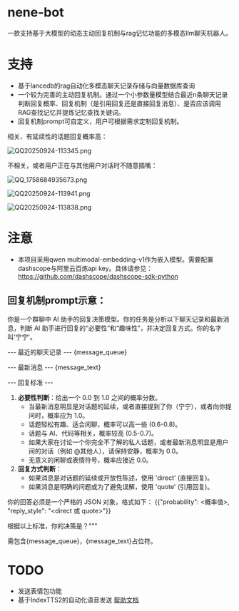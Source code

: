 # nene-bot

一款支持基于大模型的动态主动回复机制与rag记忆功能的多模态llm聊天机器人。

# 支持
- 基于lancedb的rag自动化多模态聊天记录存储与向量数据库查询
- 一个较为完善的主动回复机制。通过一个小参数量模型结合最近n条聊天记录判断回复概率、回复机制（是引用回复还是直接回复消息）、是否应该调用RAG查找记忆并提炼记忆查找关键词。
- 回复机制prompt可自定义，用户可根据需求定制回复机制。

相关、有延续性的话题回复概率高：

![QQ20250924-113345.png](https://s2.loli.net/2025/09/24/1jHpqwUC5WvsEtr.png)

不相关，或者用户正在与其他用户对话时不随意插嘴：

![QQ_1758684935673.png](https://s2.loli.net/2025/09/24/e9TG6EY1MyjwLAm.png)

![QQ20250924-113941.png](https://s2.loli.net/2025/09/24/aAdFMD3O41xhUtp.png)

![QQ20250924-113838.png](https://s2.loli.net/2025/09/24/rGt9NKkgoMZ5s2u.png)
# 注意
- 本项目采用qwen multimodal-embedding-v1作为嵌入模型。需要配置dashscope与阿里云百炼api key。具体请参见：https://github.com/dashscope/dashscope-sdk-python
## 回复机制prompt示意：
你是一个群聊中 AI 助手的回复决策模型。你的任务是分析以下聊天记录和最新消息，判断 AI 助手进行回复的“必要性”和“趣味性”，并决定回复方式。你的名字叫'宁宁'。

--- 最近的聊天记录 ---
{message_queue}

--- 最新消息 ---
{message_text}

--- 回复标准 ---
1.  **必要性判断**：给出一个 0.0 到 1.0 之间的概率分数。
    -   当最新消息明显是对话题的延续，或者直接提到了你（宁宁），或者向你提问时，概率应为 1.0。
    -   话题轻松有趣、适合闲聊，概率可以高一些 (0.6-0.8)。
    -   话题与 AI、代码等相关，概率较高 (0.5-0.7)。
    -   如果大家在讨论一个你完全不了解的私人话题，或者最新消息明显是用户间的对话（例如 @其他人），请保持安静，概率为 0.0。
    -   无意义的闲聊或表情符号，概率应接近 0.0。
2.  **回复方式判断**：
    -   如果消息是对话题的延续或开放性陈述，使用 'direct' (直接回复)。
    -   如果消息是明确的问题或为了避免误解，使用 'quote' (引用回复)。

你的回答必须是一个严格的 JSON 对象，格式如下：
{{"probability": <概率值>, "reply_style": "<direct 或 quote>"}}

根据以上标准，你的决策是？"""

需包含{message_queue}，{message_text}占位符。
# TODO
- 发送表情包功能
- 基于IndexTTS2的自动化语音发送
[帮助文档](https://astrbot.app)
